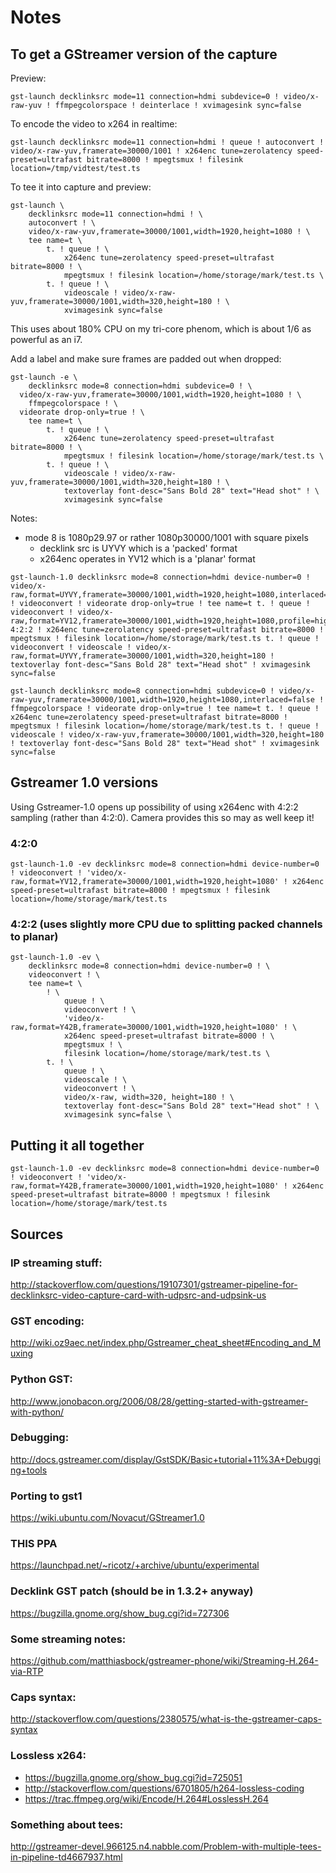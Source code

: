 # Notes

## To get a GStreamer version of the capture

Preview:

```
gst-launch decklinksrc mode=11 connection=hdmi subdevice=0 ! video/x-raw-yuv ! ffmpegcolorspace ! deinterlace ! xvimagesink sync=false
```

To encode the video to x264 in realtime:

```
gst-launch decklinksrc mode=11 connection=hdmi ! queue ! autoconvert ! video/x-raw-yuv,framerate=30000/1001 ! x264enc tune=zerolatency speed-preset=ultrafast bitrate=8000 ! mpegtsmux ! filesink location=/tmp/vidtest/test.ts
```

To tee it into capture and preview:

```
gst-launch \
	decklinksrc mode=11 connection=hdmi ! \
	autoconvert ! \
	video/x-raw-yuv,framerate=30000/1001,width=1920,height=1080 ! \
	tee name=t \
		t. ! queue ! \
			x264enc tune=zerolatency speed-preset=ultrafast bitrate=8000 ! \
			mpegtsmux ! filesink location=/home/storage/mark/test.ts \
		t. ! queue ! \
			videoscale ! video/x-raw-yuv,framerate=30000/1001,width=320,height=180 ! \
			xvimagesink sync=false
```

This uses about 180% CPU on my tri-core phenom, which is about 1/6 as powerful as an i7.

Add a label and make sure frames are padded out when dropped:

```
gst-launch -e \
	decklinksrc mode=8 connection=hdmi subdevice=0 ! \
  video/x-raw-yuv,framerate=30000/1001,width=1920,height=1080 ! \
	ffmpegcolorspace ! \
  videorate drop-only=true ! \
	tee name=t \
		t. ! queue ! \
			x264enc tune=zerolatency speed-preset=ultrafast bitrate=8000 ! \
			mpegtsmux ! filesink location=/home/storage/mark/test.ts \
		t. ! queue ! \
			videoscale ! video/x-raw-yuv,framerate=30000/1001,width=320,height=180 ! \
			textoverlay font-desc="Sans Bold 28" text="Head shot" ! \
			xvimagesink sync=false
```

Notes:

  - mode 8 is 1080p29.97 or rather 1080p30000/1001 with square pixels
	- decklink src is UYVY which is a 'packed' format
	- x264enc operates in YV12 which is a 'planar' format 

```
gst-launch-1.0 decklinksrc mode=8 connection=hdmi device-number=0 ! video/x-raw,format=UYVY,framerate=30000/1001,width=1920,height=1080,interlaced=false ! videoconvert ! videorate drop-only=true ! tee name=t t. ! queue ! videoconvert ! video/x-raw,format=YV12,framerate=30000/1001,width=1920,height=1080,profile=high-4:2:2 ! x264enc tune=zerolatency speed-preset=ultrafast bitrate=8000 ! mpegtsmux ! filesink location=/home/storage/mark/test.ts t. ! queue ! videoconvert ! videoscale ! video/x-raw,format=UYVY,framerate=30000/1001,width=320,height=180 ! textoverlay font-desc="Sans Bold 28" text="Head shot" ! xvimagesink sync=false
```

```
gst-launch decklinksrc mode=8 connection=hdmi subdevice=0 ! video/x-raw-yuv,framerate=30000/1001,width=1920,height=1080,interlaced=false ! ffmpegcolorspace ! videorate drop-only=true ! tee name=t t. ! queue ! x264enc tune=zerolatency speed-preset=ultrafast bitrate=8000 ! mpegtsmux ! filesink location=/home/storage/mark/test.ts t. ! queue ! videoscale ! video/x-raw-yuv,framerate=30000/1001,width=320,height=180 ! textoverlay font-desc="Sans Bold 28" text="Head shot" ! xvimagesink sync=false
```

## Gstreamer 1.0 versions

Using Gstreamer-1.0 opens up possibility of using x264enc with 4:2:2 sampling (rather than 4:2:0).  Camera provides this so may as well keep it!

### 4:2:0

```
gst-launch-1.0 -ev decklinksrc mode=8 connection=hdmi device-number=0 ! videoconvert ! 'video/x-raw,format=YV12,framerate=30000/1001,width=1920,height=1080' ! x264enc speed-preset=ultrafast bitrate=8000 ! mpegtsmux ! filesink location=/home/storage/mark/test.ts
```

### 4:2:2 (uses slightly more CPU due to splitting packed channels to planar)

```
gst-launch-1.0 -ev \
	decklinksrc mode=8 connection=hdmi device-number=0 ! \
	videoconvert ! \
	tee name=t \
		! \
			queue ! \
			videoconvert ! \
			'video/x-raw,format=Y42B,framerate=30000/1001,width=1920,height=1080' ! \
			x264enc speed-preset=ultrafast bitrate=8000 ! \
			mpegtsmux ! \
			filesink location=/home/storage/mark/test.ts \
		t. ! \
			queue ! \
			videoscale ! \
			videoconvert ! \
			video/x-raw, width=320, height=180 ! \
			textoverlay font-desc="Sans Bold 28" text="Head shot" ! \
			xvimagesink sync=false \
```

## Putting it all together

```
gst-launch-1.0 -ev decklinksrc mode=8 connection=hdmi device-number=0 ! videoconvert ! 'video/x-raw,format=Y42B,framerate=30000/1001,width=1920,height=1080' ! x264enc speed-preset=ultrafast bitrate=8000 ! mpegtsmux ! filesink location=/home/storage/mark/test.ts
```

## Sources

### IP streaming stuff:

http://stackoverflow.com/questions/19107301/gstreamer-pipeline-for-decklinksrc-video-capture-card-with-udpsrc-and-udpsink-us

### GST encoding:

http://wiki.oz9aec.net/index.php/Gstreamer_cheat_sheet#Encoding_and_Muxing

### Python GST:

http://www.jonobacon.org/2006/08/28/getting-started-with-gstreamer-with-python/

### Debugging:

http://docs.gstreamer.com/display/GstSDK/Basic+tutorial+11%3A+Debugging+tools

### Porting to gst1

https://wiki.ubuntu.com/Novacut/GStreamer1.0

### THIS PPA

https://launchpad.net/~ricotz/+archive/ubuntu/experimental

### Decklink GST patch (should be in 1.3.2+ anyway)

https://bugzilla.gnome.org/show_bug.cgi?id=727306

### Some streaming notes:

https://github.com/matthiasbock/gstreamer-phone/wiki/Streaming-H.264-via-RTP

### Caps syntax:

http://stackoverflow.com/questions/2380575/what-is-the-gstreamer-caps-syntax

### Lossless x264:

 - https://bugzilla.gnome.org/show_bug.cgi?id=725051
 - http://stackoverflow.com/questions/6701805/h264-lossless-coding
 - https://trac.ffmpeg.org/wiki/Encode/H.264#LosslessH.264

### Something about tees:

http://gstreamer-devel.966125.n4.nabble.com/Problem-with-multiple-tees-in-pipeline-td4667937.html

